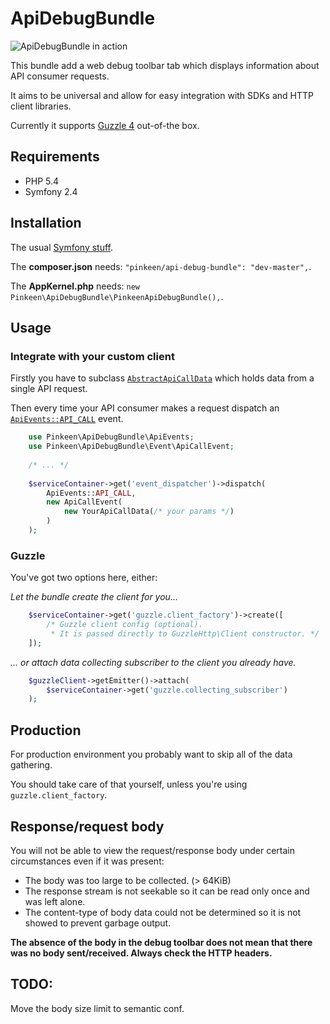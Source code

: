 ApiDebugBundle
==============

![ApiDebugBundle in action](Resources/doc/meta/images/)

This bundle add a web debug toolbar tab which displays information about API consumer requests.

It aims to be universal and allow for easy integration with SDKs and HTTP client libraries.

Currently it supports [Guzzle 4](https://github.com/guzzle/guzzle) out-of-the box.

## Requirements

* PHP 5.4
* Symfony 2.4

## Installation

The usual [Symfony stuff](http://symfony.com/doc/current/cookbook/bundles/installation.html).

The **composer.json** needs: `"pinkeen/api-debug-bundle": "dev-master",`.

The **AppKernel.php** needs: `new Pinkeen\ApiDebugBundle\PinkeenApiDebugBundle(),`.

## Usage

### Integrate with your custom client

Firstly you have to subclass 
[`AbstractApiCallData`](DataCollector/AbstractApiCallData.php) 
which holds data from a single API request.

Then every time your API consumer makes a request dispatch an [`ApiEvents::API_CALL`](ApiEvents.php) event.

```php
    use Pinkeen\ApiDebugBundle\ApiEvents;
    use Pinkeen\ApiDebugBundle\Event\ApiCallEvent;
    
    /* ... */
    
    $serviceContainer->get('event_dispatcher')->dispatch(
        ApiEvents::API_CALL, 
        new ApiCallEvent(
            new YourApiCallData(/* your params */)
        )
    );
```

### Guzzle

You've got two options here, either:

*Let the bundle create the client for you...*

```php
    $serviceContainer->get('guzzle.client_factory')->create([
        /* Guzzle client config (optional).
         * It is passed directly to GuzzleHttp\Client constructor. */
    ]);
```

*... or attach data collecting subscriber to the client you already have.*

```php
    $guzzleClient->getEmitter()->attach(
        $serviceContainer->get('guzzle.collecting_subscriber')
    );
```

## Production

For production environment you probably want to skip all of the data gathering.

You should take care of that yourself, unless you're using `guzzle.client_factory`.

## Response/request body 

You will not be able to view the request/response body under certain circumstances even if it was present:
 * The body was too large to be collected. (> 64KiB)
 * The response stream is not seekable so it can be read only once and was left alone.
 * The content-type of body data could not be determined so it is not showed to prevent garbage output.
 
**The absence of the body in the debug toolbar does not mean that there was no body sent/received. 
Always check the HTTP headers.**

## TODO:
Move the body size limit to semantic conf.

